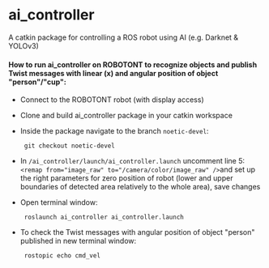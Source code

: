 # ai_controller
A catkin package for controlling a ROS robot using AI (e.g. Darknet &amp; YOLOv3)
#### How to run ai_controller on ROBOTONT to recognize objects and publish Twist messages with linear (x) and angular position of object "person"/"cup":
 - Connect to the ROBOTONT robot (with display access)
 - Clone and build ai_controller package in your catkin workspace
 - Inside the package navigate to the branch `noetic-devel`:</br>
 
        git checkout noetic-devel
 - In `/ai_controller/launch/ai_controller.launch` uncomment line 5: `<remap from="image_raw" to="/camera/color/image_raw" />`and set up the right parameters for zero position of robot (lower and upper boundaries of detected area relatively to the whole area), save changes
 - Open terminal window:</br>

        roslaunch ai_controller ai_controller.launch
 - To check the Twist messages with angular position of object "person" published in new terminal window:
 
        rostopic echo cmd_vel
